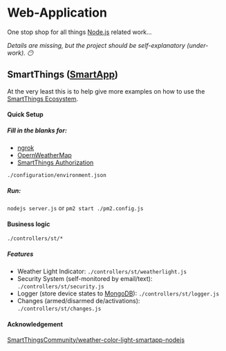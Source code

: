 # Web-Application

One stop shop for all things [Node.js](https://nodejs.org) related work...

*Details are missing, but the project should be self-explanatory (under-work). :no_mouth:*


## SmartThings ([SmartApp](https://smartthings.developer.samsung.com/docs/guides/smartapps/basics.html))

At the very least this is to help give more examples on how to use the [SmartThings Ecosystem](https://smartthings.developer.samsung.com/develop/index.html).

#### Quick Setup

##### Fill in the blanks for:
- [ngrok](https://ngrok.com/)
- [OpernWeatherMap](openweathermap.org)
- [SmartThings Authorization](https://account.smartthings.com/tokens)  
```
./configuration/environment.json
```

##### Run:

```nodejs server.js```
or
```pm2 start ./pm2.config.js```

#### Business logic

```./controllers/st/*```

##### Features
- Weather Light Indicator:
```./controllers/st/weatherlight.js```
- Security System (self-monitored by email/text):
```./controllers/st/security.js```
- Logger (store device states to [MongoDB](https://www.mongodb.com/)):
```./controllers/st/logger.js```
- Changes (armed/disarmed de/activations):
```./controllers/st/changes.js```

#### Acknowledgement

[SmartThingsCommunity/weather-color-light-smartapp-nodejs](https://github.com/SmartThingsCommunity/weather-color-light-smartapp-nodejs)
